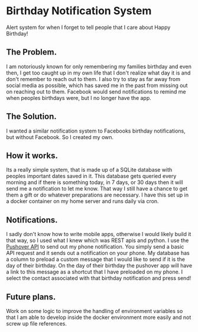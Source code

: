 # Birthday Notification System

Alert system for when I forget to tell people that I care about Happy Birthday!

## The Problem.

I am notoriously known for only remembering my families birthday and even then, I get too caught up in my own life that I don't realize what day it is and don't remember to  reach out to them. I also try to stay as far away from social media as possible, which has saved me in the past from missing out on reaching out to them. Facebook would send notifications to remind me when peoples birthdays were, but I no longer have the app.

## The Solution.

I wanted a similar notification system to Facebooks birthday notifications, but without Facebook. So I created my own.

## How it works.

Its a really simple system, that is made up of a SQLite database with peoples important dates saved in it. This database gets queried every morning and if there is something today, in 7 days, or 30 days then it will send me a notification to let me know. That way I still have a chance to get them a gift or do whatever preparations are necessary. I have this set up in a docker container on my home server and runs daily via cron.

## Notifications.

I sadly don't know how to write mobile apps, otherwise I would likely build it that way, so I used what I knew which was REST apis and python. I use the  [Pushover API](https://pushover.net/api) to send out my phone notification. You simply send a basic API request and it sends out a notification on your phone. My database has a column to preload a custom message that I would like to send if it is the day of their birthday. On the day of their birthday the pushover app will have a link to this message as a shortcut that I have preloaded on my phone. I select the contact associated with that birthday notification and press send!

## Future plans.

Work on some logic to improve the handling of environment variables so that I am able to develop inside the docker environment more easily and not screw up file references.
